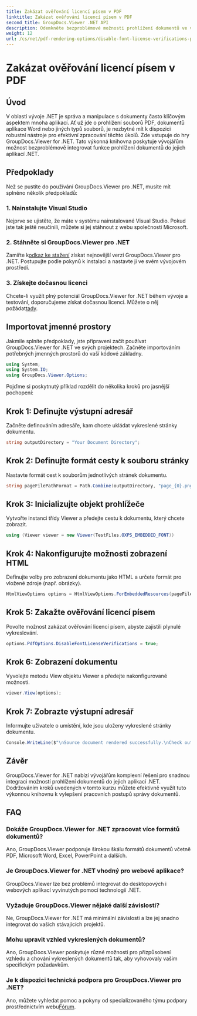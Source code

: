 ```yaml
---
title: Zakázat ověřování licencí písem v PDF
linktitle: Zakázat ověřování licencí písem v PDF
second_title: GroupDocs.Viewer .NET API
description: Odemkněte bezproblémové možnosti prohlížení dokumentů ve vašem .NET s GroupDocs.Viewer pro .NET. Snadno integrujte a přizpůsobte vykreslování dokumentů s minimálními závislostmi.
weight: 12
url: /cs/net/pdf-rendering-options/disable-font-license-verifications-pdf/
---
```


# Zakázat ověřování licencí písem v PDF

## Úvod
V oblasti vývoje .NET je správa a manipulace s dokumenty často klíčovým aspektem mnoha aplikací. Ať už jde o prohlížení souborů PDF, dokumentů aplikace Word nebo jiných typů souborů, je nezbytné mít k dispozici robustní nástroje pro efektivní zpracování těchto úkolů. Zde vstupuje do hry GroupDocs.Viewer for .NET. Tato výkonná knihovna poskytuje vývojářům možnost bezproblémově integrovat funkce prohlížení dokumentů do jejich aplikací .NET.
## Předpoklady
Než se pustíte do používání GroupDocs.Viewer pro .NET, musíte mít splněno několik předpokladů:
### 1. Nainstalujte Visual Studio
Nejprve se ujistěte, že máte v systému nainstalované Visual Studio. Pokud jste tak ještě neučinili, můžete si jej stáhnout z webu společnosti Microsoft.
### 2. Stáhněte si GroupDocs.Viewer pro .NET
 Zamiřte k[odkaz ke stažení](https://releases.groupdocs.com/viewer/net/) získat nejnovější verzi GroupDocs.Viewer pro .NET. Postupujte podle pokynů k instalaci a nastavte ji ve svém vývojovém prostředí.
### 3. Získejte dočasnou licenci
 Chcete-li využít plný potenciál GroupDocs.Viewer for .NET během vývoje a testování, doporučujeme získat dočasnou licenci. Můžete o něj požádat[tady](https://purchase.groupdocs.com/temporary-license/).

## Importovat jmenné prostory
Jakmile splníte předpoklady, jste připraveni začít používat GroupDocs.Viewer for .NET ve svých projektech. Začněte importováním potřebných jmenných prostorů do vaší kódové základny.
```csharp
using System;
using System.IO;
using GroupDocs.Viewer.Options;
```

Pojďme si poskytnutý příklad rozdělit do několika kroků pro jasnější pochopení:
## Krok 1: Definujte výstupní adresář
Začněte definováním adresáře, kam chcete ukládat vykreslené stránky dokumentu.
```csharp
string outputDirectory = "Your Document Directory";
```
## Krok 2: Definujte formát cesty k souboru stránky
Nastavte formát cest k souborům jednotlivých stránek dokumentu.
```csharp
string pageFilePathFormat = Path.Combine(outputDirectory, "page_{0}.png");
```
## Krok 3: Inicializujte objekt prohlížeče
Vytvořte instanci třídy Viewer a předejte cestu k dokumentu, který chcete zobrazit.
```csharp
using (Viewer viewer = new Viewer(TestFiles.OXPS_EMBEDDED_FONT))
```
## Krok 4: Nakonfigurujte možnosti zobrazení HTML
Definujte volby pro zobrazení dokumentu jako HTML a určete formát pro vložené zdroje (např. obrázky).
```csharp
HtmlViewOptions options = HtmlViewOptions.ForEmbeddedResources(pageFilePathFormat);
```
## Krok 5: Zakažte ověřování licencí písem
Povolte možnost zakázat ověřování licencí písem, abyste zajistili plynulé vykreslování.
```csharp
options.PdfOptions.DisableFontLicenseVerifications = true;
```
## Krok 6: Zobrazení dokumentu
Vyvolejte metodu View objektu Viewer a předejte nakonfigurované možnosti.
```csharp
viewer.View(options);
```
## Krok 7: Zobrazte výstupní adresář
Informujte uživatele o umístění, kde jsou uloženy vykreslené stránky dokumentu.
```csharp
Console.WriteLine($"\nSource document rendered successfully.\nCheck output in {outputDirectory}.");
```

## Závěr
GroupDocs.Viewer for .NET nabízí vývojářům komplexní řešení pro snadnou integraci možností prohlížení dokumentů do jejich aplikací .NET. Dodržováním kroků uvedených v tomto kurzu můžete efektivně využít tuto výkonnou knihovnu k vylepšení pracovních postupů správy dokumentů.
## FAQ
### Dokáže GroupDocs.Viewer for .NET zpracovat více formátů dokumentů?
Ano, GroupDocs.Viewer podporuje širokou škálu formátů dokumentů včetně PDF, Microsoft Word, Excel, PowerPoint a dalších.
### Je GroupDocs.Viewer for .NET vhodný pro webové aplikace?
GroupDocs.Viewer lze bez problémů integrovat do desktopových i webových aplikací vyvinutých pomocí technologií .NET.
### Vyžaduje GroupDocs.Viewer nějaké další závislosti?
Ne, GroupDocs.Viewer for .NET má minimální závislosti a lze jej snadno integrovat do vašich stávajících projektů.
### Mohu upravit vzhled vykreslených dokumentů?
Ano, GroupDocs.Viewer poskytuje různé možnosti pro přizpůsobení vzhledu a chování vykreslených dokumentů tak, aby vyhovovaly vašim specifickým požadavkům.
### Je k dispozici technická podpora pro GroupDocs.Viewer pro .NET?
 Ano, můžete vyhledat pomoc a pokyny od specializovaného týmu podpory prostřednictvím webu[Fórum](https://forum.groupdocs.com/c/viewer/9).